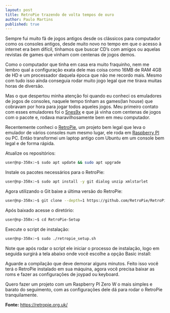 ```yaml
---
layout: post
title: RetroPie trazendo de volta tempos de ouro
author: Paulo Martins
published: true
---
```


Sempre fui muito fã de jogos antigos desde os clássicos para computador como os consoles antigos, desde muito novo no tempo em que o acesso à internet era bem difícil, tínhamos que buscar CD’s com amigos ou aquelas revistas de games que vinham com centenas de jogos demos.

Como o computador que tinha em casa era muito fraquinho, nem me lembro qual a configuração exata dele mas coisa como 16MB de RAM 4GB de HD e um processador daquela época que não me recordo mais. Mesmo com tudo isso ainda conseguia rodar muito jogo legal que me tirava muitas horas de diversão.

Mas o que despertou minha atenção foi quando eu conheci os emuladores de jogos de consoles, naquele tempo tinham as games(lan house) que cobravam por hora para jogar todos aqueles jogos. Meu primeiro contato com esses emuladores foi o [Snes9x](https://www.snes9x.com/) e que já vinha com centenas de jogos com o pacote e, rodava maravilhosamente bem em meu computador.

Recentemente conheci o [RetroPie](https://retropie.org.uk/), um projeto bem legal que leva o emulador de vários consoles num mesmo lugar, ele roda em [Raspberry PI](https://www.raspberrypi.org/) ou PC. Então transformei um laptop antigo com Ubuntu em um console bem legal e de forma rápida.

Atualize os repositórios:

```bash
user@np-350x:~$ sudo apt update && sudo apt upgrade
```

Instale os pacotes necessários para o RetroPie:

```bash
user@np-350x:~$ sudo apt install -y git dialog unzip xmlstarlet
```

Agora utilizando o Git baixe a última versão do RetroPie:

```bash
user@np-350x:~$ git clone --depth=1 https://github.com/RetroPie/RetroPie-Setup.git
```

Após baixado acesse o diretório:

```bash
user@np-350x:~$ cd RetroPie-Setup
```

Execute o script de instalação:

```bash
user@np-350x:~$ sudo ./retropie_setup.sh
```

Note que após rodar o script ele iniciar o processo de instalação, logo em seguida surgirá a tela abaixo onde você escolhe a opção Basic install:

Aguarde a compilação que deve demorar alguns minutos. Feito isso você terá o RetroPie instalado em sua máquina, agora você precisa baixar as roms e fazer as configurações de joypad ou keyboard.

Quero fazer um projeto com um Raspberry PI Zero W o mais simples e barato do seguimento, com as configurações dele dá para rodar o RetroPie tranquilamente.

**Fonte:** https://retropie.org.uk/